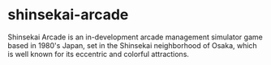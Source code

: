 # shinsekai-arcade
Shinsekai Arcade is an in-development arcade management simulator game based in 1980's Japan, set in the Shinsekai neighborhood of Osaka, which is well known for its eccentric and colorful attractions.
